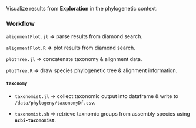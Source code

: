 Visualize results from **Exploration** in the phylogenetic context.

### Workflow

`alignmentPlot.jl` => parse results from diamond search.

`alignmentPlot.R` => plot results from diamond search.

`plotTree.jl` => concatenate taxonomy & alignment data.

`plotTree.R` => draw species phylogenetic tree & alignment information.

#### `taxonomy`

- `taxonomist.jl` => collect taxonomic output into dataframe & write to `/data/phylogeny/taxonomyDf.csv`.

- `taxonomist.sh` => retrieve taxnomic groups from assembly species using **`ncbi-taxonomist`**.
